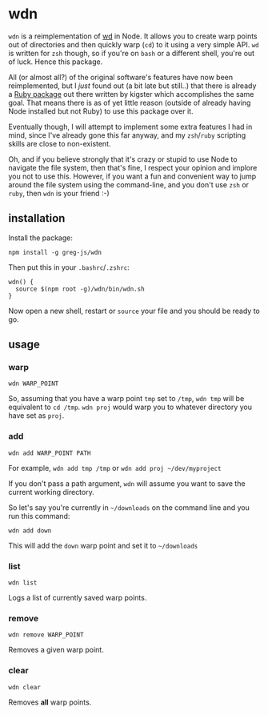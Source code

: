 # wdn

`wdn` is a reimplementation of [wd](https://github.com/mfaerevaag/wd) in Node. It allows you to create warp points out of directories and then quickly warp (`cd`) to it using a very simple API. `wd` is written for `zsh` though, so if you're on `bash` or a different shell, you're out of luck. Hence this package.

All (or almost all?) of the original software's features have now been reimplemented, but I *just* found out (a bit late but still..) that there is already a [Ruby package](https://github.com/kigster/warp-dir) out there written by kigster which accomplishes the same goal. That means there is as of yet little reason (outside of already having Node installed but not Ruby) to use this package over it.

Eventually though, I will attempt to implement some extra features I had in mind, since I've already gone this far anyway, and my `zsh`/`ruby` scripting skills are close to non-existent.

Oh, and if you believe strongly that it's crazy or stupid to use Node to navigate the file system, then that's fine, I respect your opinion and implore you not to use this. However, if you want a fun and convenient way to jump around the file system using the command-line, and you don't use `zsh` or `ruby`, then `wdn` is your friend :-)

## installation

Install the package:

```
npm install -g greg-js/wdn
```

Then put this in your `.bashrc`/`.zshrc`:

```
wdn() {
  source $(npm root -g)/wdn/bin/wdn.sh
}
```

Now open a new shell, restart or `source` your file and you should be ready to go.

## usage

### warp

```
wdn WARP_POINT
```

So, assuming that you have a warp point `tmp` set to `/tmp`, `wdn tmp` will be equivalent to `cd /tmp`. `wdn proj` would warp you to whatever directory you have set as `proj`.

### add

```
wdn add WARP_POINT PATH
```

For example, `wdn add tmp /tmp` or `wdn add proj ~/dev/myproject`

If you don't pass a path argument, `wdn` will assume you want to save the current working directory.

So let's say you're currently in `~/downloads` on the command line and you run this command:

```
wdn add down
```

This will add the `down` warp point and set it to `~/downloads`

### list

```
wdn list
```

Logs a list of currently saved warp points.

### remove

```
wdn remove WARP_POINT
```

Removes a given warp point.

### clear

```
wdn clear
```

Removes **all** warp points.
